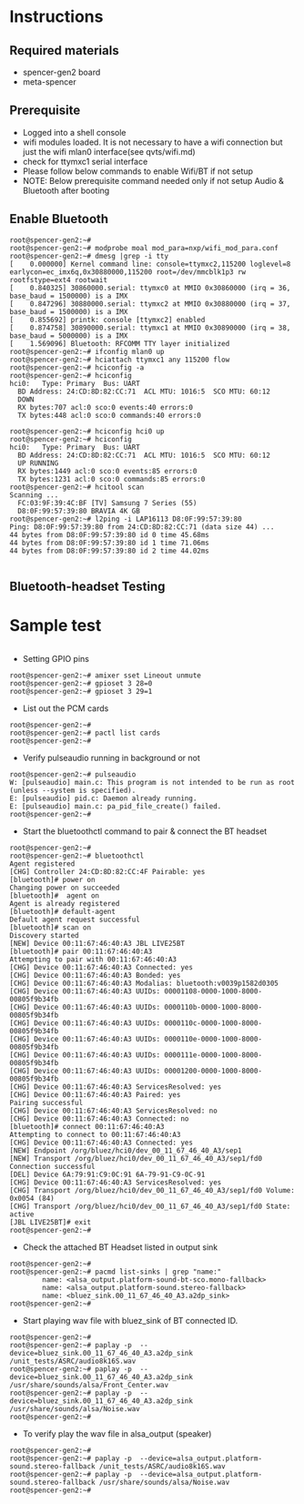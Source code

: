 # Instructions

## Required materials
* spencer-gen2 board
* meta-spencer

## Prerequisite
* Logged into a shell console
* wifi modules loaded. It is not necessary to have a wifi connection but
  just the wifi mlan0 interface(see qvts/wifi.md)
* check for ttymxc1 serial interface
* Please follow below commands to enable Wifi/BT if not setup
* NOTE: Below prerequisite command needed only if not setup Audio & Bluetooth after booting

## Enable Bluetooth
```
root@spencer-gen2:~# 
root@spencer-gen2:~# modprobe moal mod_para=nxp/wifi_mod_para.conf
root@spencer-gen2:~# dmesg |grep -i tty
[    0.000000] Kernel command line: console=ttymxc2,115200 loglevel=8 earlycon=ec_imx6q,0x30880000,115200 root=/dev/mmcblk1p3 rw rootfstype=ext4 rootwait
[    0.840325] 30860000.serial: ttymxc0 at MMIO 0x30860000 (irq = 36, base_baud = 1500000) is a IMX
[    0.847296] 30880000.serial: ttymxc2 at MMIO 0x30880000 (irq = 37, base_baud = 1500000) is a IMX
[    0.855692] printk: console [ttymxc2] enabled
[    0.874758] 30890000.serial: ttymxc1 at MMIO 0x30890000 (irq = 38, base_baud = 5000000) is a IMX
[    1.569096] Bluetooth: RFCOMM TTY layer initialized
root@spencer-gen2:~# ifconfig mlan0 up
root@spencer-gen2:~# hciattach ttymxc1 any 115200 flow
root@spencer-gen2:~# hciconfig -a
root@spencer-gen2:~# hciconfig
hci0:	Type: Primary  Bus: UART
  BD Address: 24:CD:8D:82:CC:71  ACL MTU: 1016:5  SCO MTU: 60:12
  DOWN 
  RX bytes:707 acl:0 sco:0 events:40 errors:0
  TX bytes:448 acl:0 sco:0 commands:40 errors:0

root@spencer-gen2:~# hciconfig hci0 up
root@spencer-gen2:~# hciconfig
hci0:	Type: Primary  Bus: UART
  BD Address: 24:CD:8D:82:CC:71  ACL MTU: 1016:5  SCO MTU: 60:12
  UP RUNNING 
  RX bytes:1449 acl:0 sco:0 events:85 errors:0
  TX bytes:1231 acl:0 sco:0 commands:85 errors:0
root@spencer-gen2:~# hcitool scan
Scanning ...
  FC:03:9F:39:4C:BF	[TV] Samsung 7 Series (55)
  D8:0F:99:57:39:80	BRAVIA 4K GB
root@spencer-gen2:~# l2ping -i LAP16113 D8:0F:99:57:39:80
Ping: D8:0F:99:57:39:80 from 24:CD:8D:82:CC:71 (data size 44) ...
44 bytes from D8:0F:99:57:39:80 id 0 time 45.68ms
44 bytes from D8:0F:99:57:39:80 id 1 time 71.06ms
44 bytes from D8:0F:99:57:39:80 id 2 time 44.02ms


```

## Bluetooth-headset Testing

# Sample test
```
```
* Setting GPIO pins
```
root@spencer-gen2:~# amixer sset Lineout unmute
root@spencer-gen2:~# gpioset 3 28=0
root@spencer-gen2:~# gpioset 3 29=1

```
* List out the PCM cards
```
root@spencer-gen2:~#
root@spencer-gen2:~# pactl list cards
root@spencer-gen2:~#
```
* Verify pulseaudio running in background or not
```
root@spencer-gen2:~# pulseaudio
W: [pulseaudio] main.c: This program is not intended to be run as root (unless --system is specified).
E: [pulseaudio] pid.c: Daemon already running.
E: [pulseaudio] main.c: pa_pid_file_create() failed.
root@spencer-gen2:~#
```
* Start the bluetoothctl command to pair & connect the BT headset
```
root@spencer-gen2:~#
root@spencer-gen2:~# bluetoothctl
Agent registered
[CHG] Controller 24:CD:8D:82:CC:4F Pairable: yes
[bluetooth]# power on
Changing power on succeeded
[bluetooth]#  agent on
Agent is already registered
[bluetooth]# default-agent
Default agent request successful
[bluetooth]# scan on
Discovery started
[NEW] Device 00:11:67:46:40:A3 JBL LIVE25BT
[bluetooth]# pair 00:11:67:46:40:A3
Attempting to pair with 00:11:67:46:40:A3
[CHG] Device 00:11:67:46:40:A3 Connected: yes
[CHG] Device 00:11:67:46:40:A3 Bonded: yes
[CHG] Device 00:11:67:46:40:A3 Modalias: bluetooth:v0039p1582d0305
[CHG] Device 00:11:67:46:40:A3 UUIDs: 00001108-0000-1000-8000-00805f9b34fb
[CHG] Device 00:11:67:46:40:A3 UUIDs: 0000110b-0000-1000-8000-00805f9b34fb
[CHG] Device 00:11:67:46:40:A3 UUIDs: 0000110c-0000-1000-8000-00805f9b34fb
[CHG] Device 00:11:67:46:40:A3 UUIDs: 0000110e-0000-1000-8000-00805f9b34fb
[CHG] Device 00:11:67:46:40:A3 UUIDs: 0000111e-0000-1000-8000-00805f9b34fb
[CHG] Device 00:11:67:46:40:A3 UUIDs: 00001200-0000-1000-8000-00805f9b34fb
[CHG] Device 00:11:67:46:40:A3 ServicesResolved: yes
[CHG] Device 00:11:67:46:40:A3 Paired: yes
Pairing successful
[CHG] Device 00:11:67:46:40:A3 ServicesResolved: no
[CHG] Device 00:11:67:46:40:A3 Connected: no
[bluetooth]# connect 00:11:67:46:40:A3
Attempting to connect to 00:11:67:46:40:A3
[CHG] Device 00:11:67:46:40:A3 Connected: yes
[NEW] Endpoint /org/bluez/hci0/dev_00_11_67_46_40_A3/sep1
[NEW] Transport /org/bluez/hci0/dev_00_11_67_46_40_A3/sep1/fd0
Connection successful
[DEL] Device 6A:79:91:C9:0C:91 6A-79-91-C9-0C-91
[CHG] Device 00:11:67:46:40:A3 ServicesResolved: yes
[CHG] Transport /org/bluez/hci0/dev_00_11_67_46_40_A3/sep1/fd0 Volume: 0x0054 (84)
[CHG] Transport /org/bluez/hci0/dev_00_11_67_46_40_A3/sep1/fd0 State: active
[JBL LIVE25BT]# exit
root@spencer-gen2:~#
```
* Check the attached BT Headset listed in output sink
```
root@spencer-gen2:~#
root@spencer-gen2:~# pacmd list-sinks | grep "name:"
        name: <alsa_output.platform-sound-bt-sco.mono-fallback>
        name: <alsa_output.platform-sound.stereo-fallback>
        name: <bluez_sink.00_11_67_46_40_A3.a2dp_sink>
root@spencer-gen2:~#
```
* Start playing wav file with bluez_sink of BT connected ID.
```
root@spencer-gen2:~#
root@spencer-gen2:~# paplay -p  --device=bluez_sink.00_11_67_46_40_A3.a2dp_sink /unit_tests/ASRC/audio8k16S.wav
root@spencer-gen2:~# paplay -p  --device=bluez_sink.00_11_67_46_40_A3.a2dp_sink /usr/share/sounds/alsa/Front_Center.wav
root@spencer-gen2:~# paplay -p  --device=bluez_sink.00_11_67_46_40_A3.a2dp_sink /usr/share/sounds/alsa/Noise.wav
root@spencer-gen2:~#
```
* To verify play the wav file in alsa_output (speaker) 
```
root@spencer-gen2:~#
root@spencer-gen2:~# paplay -p  --device=alsa_output.platform-sound.stereo-fallback /unit_tests/ASRC/audio8k16S.wav
root@spencer-gen2:~# paplay -p  --device=alsa_output.platform-sound.stereo-fallback /usr/share/sounds/alsa/Noise.wav
root@spencer-gen2:~#
```

